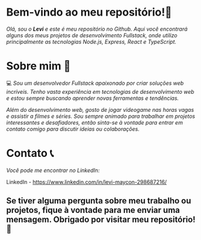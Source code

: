 <h1>Bem-vindo ao meu repositório!👋</h1>

<i>Olá, sou o <b>Levi</b> e este é meu repositório no Github. Aqui você encontrará alguns dos meus projetos de desenvolvimento Fullstack, onde utilizo principalmente as tecnologias Node.js, Express, React e TypeScript.</i>

<h1>Sobre mim 🧑‍</h1>💻
<i>Sou um desenvolvedor Fullstack apaixonado por criar soluções web incríveis. Tenho vasta experiência em tecnologias de desenvolvimento web e estou sempre buscando aprender novas ferramentas e tendências.</i>

<i>Além do desenvolvimento web, gosto de jogar videogame nas horas vagas e assistir a filmes e séries. Sou sempre animado para trabalhar em projetos interessantes e desafiadores, então sinta-se à vontade para entrar em contato comigo para discutir ideias ou colaborações.</i>

<h1>Contato 📞</h1>
<i>Você pode me encontrar no LinkedIn:</i>

LinkedIn - https://www.linkedin.com/in/levi-maycon-298687216/

<h2>Se tiver alguma pergunta sobre meu trabalho ou projetos, fique à vontade para me enviar uma mensagem. Obrigado por visitar meu repositório! 🙏</h2>
